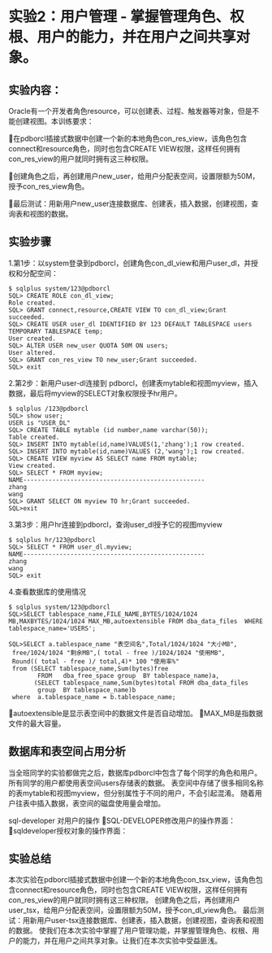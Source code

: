 # 实验2：用户管理 - 掌握管理角色、权根、用户的能力，并在用户之间共享对象。
## 实验内容：
Oracle有一个开发者角色resource，可以创建表、过程、触发器等对象，但是不能创建视图。本训练要求：  

在pdborcl插接式数据中创建一个新的本地角色con_res_view，该角色包含connect和resource角色，同时也包含CREATE VIEW权限，这样任何拥有con_res_view的用户就同时拥有这三种权限。  

创建角色之后，再创建用户new_user，给用户分配表空间，设置限额为50M，授予con_res_view角色。  

最后测试：用新用户new_user连接数据库、创建表，插入数据，创建视图，查询表和视图的数据。  

## 实验步骤
1.第1步：以system登录到pdborcl，创建角色con_dl_view和用户user_dl，并授权和分配空间：
```
$ sqlplus system/123@pdborcl
SQL> CREATE ROLE con_dl_view;
Role created.
SQL> GRANT connect,resource,CREATE VIEW TO con_dl_view;Grant succeeded.
SQL> CREATE USER user_dl IDENTIFIED BY 123 DEFAULT TABLESPACE users TEMPORARY TABLESPACE temp;
User created.
SQL> ALTER USER new_user QUOTA 50M ON users;
User altered.
SQL> GRANT con_res_view TO new_user;Grant succeeded.
SQL> exit
```
2.第2步：新用户user-dl连接到 pdborcl，创建表mytable和视图myview，插入数据，最后将myview的SELECT对象权限授予hr用户。  
```
$ sqlplus /123@pdborcl
SQL> show user;
USER is "USER_DL"
SQL> CREATE TABLE mytable (id number,name varchar(50));
Table created.
SQL> INSERT INTO mytable(id,name)VALUES(1,'zhang');1 row created.
SQL> INSERT INTO mytable(id,name)VALUES (2,'wang');1 row created.
SQL> CREATE VIEW myview AS SELECT name FROM mytable;
View created.
SQL> SELECT * FROM myview;
NAME--------------------------------------------------
zhang
wang
SQL> GRANT SELECT ON myview TO hr;Grant succeeded.
SQL>exit
```
3.第3步：用户hr连接到pdborcl，查询user_dl授予它的视图myview  
```
$ sqlplus hr/123@pdborcl
SQL> SELECT * FROM user_dl.myview;
NAME--------------------------------------------------
zhang
wang
SQL> exit
```
4.查看数据库的使用情况  
```
$ sqlplus system/123@pdborcl
SQL>SELECT tablespace_name,FILE_NAME,BYTES/1024/1024 MB,MAXBYTES/1024/1024 MAX_MB,autoextensible FROM dba_data_files  WHERE  tablespace_name='USERS';

SQL>SELECT a.tablespace_name "表空间名",Total/1024/1024 "大小MB",
 free/1024/1024 "剩余MB",( total - free )/1024/1024 "使用MB",
 Round(( total - free )/ total,4)* 100 "使用率%"
 from (SELECT tablespace_name,Sum(bytes)free
        FROM   dba_free_space group  BY tablespace_name)a,
       (SELECT tablespace_name,Sum(bytes)total FROM dba_data_files
        group  BY tablespace_name)b
 where  a.tablespace_name = b.tablespace_name;  
 ```
autoextensible是显示表空间中的数据文件是否自动增加。
MAX_MB是指数据文件的最大容量。

## 数据库和表空间占用分析
当全班同学的实验都做完之后，数据库pdborcl中包含了每个同学的角色和用户。 所有同学的用户都使用表空间users存储表的数据。 表空间中存储了很多相同名称的表mytable和视图myview，但分别属性于不同的用户，不会引起混淆。 随着用户往表中插入数据，表空间的磁盘使用量会增加。  

sql-developer 对用户的操作
SQL-DEVELOPER修改用户的操作界面： 
sqldeveloper授权对象的操作界面： 
## 实验总结
本次实验在pdborcl插接式数据中创建一个新的本地角色con_tsx_view，该角色包含connect和resource角色，同时也包含CREATE VIEW权限，这样任何拥有con_res_view的用户就同时拥有这三种权限。 创建角色之后，再创建用户user_tsx，给用户分配表空间，设置限额为50M，授予con_dl_view角色。 最后测试：用新用户user-tsx连接数据库、创建表，插入数据，创建视图，查询表和视图的数据。 使我们在本次实验中掌握了用户管理功能，并掌握管理角色、权根、用户的能力，并在用户之间共享对象。让我们在本次实验中受益匪浅。
